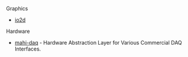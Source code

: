 Graphics

- [io2d](https://github.com/cpp-io2d/P0267_RefImpl)

Hardware

- [mahi-daq](https://github.com/mahilab/mahi-daq) - Hardware Abstraction Layer for Various Commercial DAQ Interfaces.